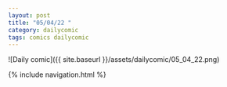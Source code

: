 ```yaml
---
layout: post
title: "05/04/22 "
category: dailycomic
tags: comics dailycomic
---
```

![Daily comic]({{ site.baseurl }}/assets/dailycomic/05_04_22.png)

{% include navigation.html %}


